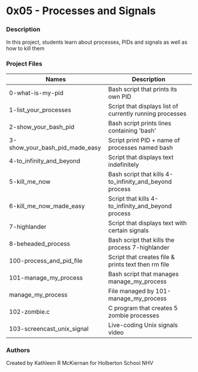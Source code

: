 # 0x05 - Processes and Signals

### Description
In this project, students learn about processes, PIDs and signals as well as how to kill them

### Project Files
Names | Description
------|-----------------------
0-what-is-my-pid | Bash script that prints its own PID
1-list_your_processes | Script that displays list of currently running processes
2-show_your_bash_pid | Bash script prints lines containing 'bash'
3-show_your_bash_pid_made_easy | Script print PID + name of processes named bash
4-to_infinity_and_beyond | Script that displays text indefinitely
5-kill_me_now | Bash script that kills 4-to_infinity_and_beyond process
6-kill_me_now_made_easy | Script that kills 4-to_infinity_and_beyond process
7-highlander | Script that displays text with certain signals
8-beheaded_process | Bash script that kills the process 7-highlander
100-process_and_pid_file | Script that creates file & prints text then rm file
101-manage_my_process | Bash script that manages manage_my_process
manage_my_process | File managed by 101-manage_my_process
102-zombie.c | C program that creates 5 zombie processes
103-screencast_unix_signal | Live-coding Unix signals video

### Authors
Created by Kathleen R McKiernan for Holberton School NHV
